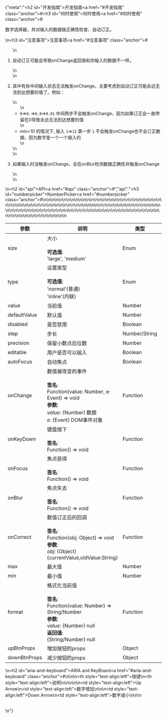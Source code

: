 {"meta":"<h2 id=\"&#x5F00;&#x53D1;&#x6307;&#x5357;\">&#x5F00;&#x53D1;&#x6307;&#x5357;<a href=\"#&#x5F00;&#x53D1;&#x6307;&#x5357;\" class=\"anchor\">#</a></h2><h3 id=\"&#x4F55;&#x65F6;&#x4F7F;&#x7528;\">&#x4F55;&#x65F6;&#x4F7F;&#x7528;<a href=\"#&#x4F55;&#x65F6;&#x4F7F;&#x7528;\" class=\"anchor\">#</a></h3><p>&#x6570;&#x5B57;&#x9009;&#x62E9;&#x5668;&#xFF0C;&#x5E76;&#x5BF9;&#x8F93;&#x5165;&#x7684;&#x6570;&#x636E;&#x505A;&#x6B63;&#x786E;&#x6027;&#x68C0;&#x67E5;&#x3001;&#x81EA;&#x52A8;&#x8BA2;&#x6B63;&#x3002;</p>\n<h3 id=\"&#x6CE8;&#x610F;&#x4E8B;&#x9879;\">&#x6CE8;&#x610F;&#x4E8B;&#x9879;<a href=\"#&#x6CE8;&#x610F;&#x4E8B;&#x9879;\" class=\"anchor\">#</a></h3><ol>\n<li><p>&#x81EA;&#x52A8;&#x8BA2;&#x6B63;&#x53EF;&#x80FD;&#x4F1A;&#x5BFC;&#x81F4;onChange&#x8FD4;&#x56DE;&#x503C;&#x548C;&#x4F60;&#x8F93;&#x5165;&#x7684;&#x6570;&#x636E;&#x4E0D;&#x4E00;&#x6837;&#x3002;</p>\n</li>\n<li><p>&#x5176;&#x4E2D;&#x6709;&#x4E9B;&#x4E2D;&#x95F4;&#x8F93;&#x5165;&#x72B6;&#x6001;&#x65E0;&#x6CD5;&#x89E6;&#x53D1;onChange&#xFF0C;&#x4E3B;&#x8981;&#x8003;&#x8651;&#x5230;&#x81EA;&#x52A8;&#x8BA2;&#x6B63;&#x53EF;&#x80FD;&#x6C38;&#x8FDC;&#x65E0;&#x6CD5;&#x5230;&#x8FBE;&#x60F3;&#x8981;&#x7684;&#x503C;&#x4E86;&#x3002;&#x4F8B;&#x5982;&#xFF1A;</p>\n<ul>\n<li><code>0</code>=&gt;<code>0.</code>=&gt;<code>0.0</code>=&gt;<code>0.01</code>  &#x4E2D;&#x95F4;&#x4E24;&#x6B65;&#x4E0D;&#x4F1A;&#x89E6;&#x53D1;onChange&#xFF0C;&#x56E0;&#x4E3A;&#x5982;&#x679C;&#x8BA2;&#x6B63;&#x4F1A;&#x4E00;&#x76F4;&#x505C;&#x7559;&#x5728;0&#x5BFC;&#x81F4;&#x6C38;&#x8FDC;&#x65E0;&#x6CD5;&#x5230;&#x8FBE;&#x60F3;&#x8981;&#x7684;&#x503C;</li>\n<li>min=10 &#x7684;&#x60C5;&#x51B5;&#x4E0B;, &#x8F93;&#x5165; <code>1</code>=&gt;<code>12</code>  &#x7B2C;&#x4E00;&#x6B65; <code>1</code> &#x4E0D;&#x4F1A;&#x89E6;&#x53D1;onChange&#x4E5F;&#x4E0D;&#x4F1A;&#x8BA2;&#x6B63;&#x6570;&#x636E;&#xFF0C;&#x56E0;&#x4E3A;&#x6570;&#x5B57;&#x662F;&#x4E00;&#x4E2A;&#x4E00;&#x4E2A;&#x8F93;&#x5165;&#x7684;</li>\n</ul>\n</li>\n<li><p>&#x5982;&#x679C;&#x8F93;&#x5165;&#x65F6;&#x6CA1;&#x89E6;&#x53D1;onChange&#xFF0C;&#x4F1A;&#x5728;onBlur&#x68C0;&#x6D4B;&#x6570;&#x636E;&#x6B63;&#x786E;&#x6027;&#x5E76;&#x89E6;&#x53D1;onChange</p>\n</li>\n</ol>\n<h2 id=\"api\">API<a href=\"#api\" class=\"anchor\">#</a></h2>","api":"<h3 id=\"numberpicker\">NumberPicker<a href=\"#numberpicker\" class=\"anchor\">#</a></h3><table>\n<thead>\n<tr>\n<th>&#x53C2;&#x6570;</th>\n<th>&#x8BF4;&#x660E;</th>\n<th>&#x7C7B;&#x578B;</th>\n<th>&#x9ED8;&#x8BA4;&#x503C;</th>\n</tr>\n</thead>\n<tbody>\n<tr>\n<td>size</td>\n<td>&#x5927;&#x5C0F;<br><br><strong>&#x53EF;&#x9009;&#x503C;</strong>:<br>&apos;large&apos;, &apos;medium&apos;</td>\n<td>Enum</td>\n<td>&apos;medium&apos;</td>\n</tr>\n<tr>\n<td>type</td>\n<td>&#x8BBE;&#x7F6E;&#x7C7B;&#x578B;<br><br><strong>&#x53EF;&#x9009;&#x503C;</strong>:<br>&apos;normal&apos;(&#x666E;&#x901A;)<br>&apos;inline&apos;(&#x5185;&#x8054;)</td>\n<td>Enum</td>\n<td>&apos;normal&apos;</td>\n</tr>\n<tr>\n<td>value</td>\n<td>&#x5F53;&#x524D;&#x503C;</td>\n<td>Number</td>\n<td>-</td>\n</tr>\n<tr>\n<td>defaultValue</td>\n<td>&#x9ED8;&#x8BA4;&#x503C;</td>\n<td>Number</td>\n<td>-</td>\n</tr>\n<tr>\n<td>disabled</td>\n<td>&#x662F;&#x5426;&#x7981;&#x7528;</td>\n<td>Boolean</td>\n<td>-</td>\n</tr>\n<tr>\n<td>step</td>\n<td>&#x6B65;&#x957F;</td>\n<td>Number/String</td>\n<td>1</td>\n</tr>\n<tr>\n<td>precision</td>\n<td>&#x4FDD;&#x7559;&#x5C0F;&#x6570;&#x70B9;&#x540E;&#x4F4D;&#x6570;</td>\n<td>Number</td>\n<td>0</td>\n</tr>\n<tr>\n<td>editable</td>\n<td>&#x7528;&#x6237;&#x662F;&#x5426;&#x53EF;&#x4EE5;&#x8F93;&#x5165;</td>\n<td>Boolean</td>\n<td>true</td>\n</tr>\n<tr>\n<td>autoFocus</td>\n<td>&#x81EA;&#x52A8;&#x7126;&#x70B9;</td>\n<td>Boolean</td>\n<td>-</td>\n</tr>\n<tr>\n<td>onChange</td>\n<td>&#x6570;&#x503C;&#x88AB;&#x6539;&#x53D8;&#x7684;&#x4E8B;&#x4EF6;<br><br><strong>&#x7B7E;&#x540D;</strong>:<br>Function(value: Number, e: Event) =&gt; void<br><strong>&#x53C2;&#x6570;</strong>:<br><em>value</em>: {Number} &#x6570;&#x636E;<br>_e_: {Event} DOM&#x4E8B;&#x4EF6;&#x5BF9;&#x8C61;</td>\n<td>Function</td>\n<td>func.noop</td>\n</tr>\n<tr>\n<td>onKeyDown</td>\n<td>&#x952E;&#x76D8;&#x6309;&#x4E0B;<br><br><strong>&#x7B7E;&#x540D;</strong>:<br>Function() =&gt; void</td>\n<td>Function</td>\n<td>func.noop</td>\n</tr>\n<tr>\n<td>onFocus</td>\n<td>&#x7126;&#x70B9;&#x83B7;&#x5F97;<br><br><strong>&#x7B7E;&#x540D;</strong>:<br>Function() =&gt; void</td>\n<td>Function</td>\n<td>-</td>\n</tr>\n<tr>\n<td>onBlur</td>\n<td>&#x7126;&#x70B9;&#x5931;&#x53BB;<br><br><strong>&#x7B7E;&#x540D;</strong>:<br>Function() =&gt; void</td>\n<td>Function</td>\n<td>func.noop</td>\n</tr>\n<tr>\n<td>onCorrect</td>\n<td>&#x6570;&#x503C;&#x8BA2;&#x6B63;&#x540E;&#x7684;&#x56DE;&#x8C03;<br><br><strong>&#x7B7E;&#x540D;</strong>:<br>Function(obj: Object) =&gt; void<br><strong>&#x53C2;&#x6570;</strong>:<br><em>obj</em>: {Object} {currentValue,oldValue:String}</td>\n<td>Function</td>\n<td>func.noop</td>\n</tr>\n<tr>\n<td>max</td>\n<td>&#x6700;&#x5927;&#x503C;</td>\n<td>Number</td>\n<td>Infinity</td>\n</tr>\n<tr>\n<td>min</td>\n<td>&#x6700;&#x5C0F;&#x503C;</td>\n<td>Number</td>\n<td>-Infinity</td>\n</tr>\n<tr>\n<td>format</td>\n<td>&#x683C;&#x5F0F;&#x5316;&#x5F53;&#x524D;&#x503C;<br><br><strong>&#x7B7E;&#x540D;</strong>:<br>Function(value: Number) =&gt; String/Number<br><strong>&#x53C2;&#x6570;</strong>:<br><em>value</em>: {Number} null<br><strong>&#x8FD4;&#x56DE;&#x503C;</strong>:<br>{String/Number} null<br></td>\n<td>Function</td>\n<td>-</td>\n</tr>\n<tr>\n<td>upBtnProps</td>\n<td>&#x589E;&#x52A0;&#x6309;&#x94AE;&#x7684;props</td>\n<td>Object</td>\n<td>-</td>\n</tr>\n<tr>\n<td>downBtnProps</td>\n<td>&#x51CF;&#x5C11;&#x6309;&#x94AE;&#x7684;props</td>\n<td>Object</td>\n<td>-</td>\n</tr>\n</tbody>\n</table>\n<h2 id=\"aria-and-keyboard\">ARIA and KeyBoard<a href=\"#aria-and-keyboard\" class=\"anchor\">#</a></h2><table>\n<thead>\n<tr>\n<th style=\"text-align:left\">&#x6309;&#x952E;</th>\n<th style=\"text-align:left\">&#x8BF4;&#x660E;</th>\n</tr>\n</thead>\n<tbody>\n<tr>\n<td style=\"text-align:left\">Up Arrow</td>\n<td style=\"text-align:left\">&#x6570;&#x5B57;&#x589E;&#x52A0;</td>\n</tr>\n<tr>\n<td style=\"text-align:left\">Down Arrow</td>\n<td style=\"text-align:left\">&#x6570;&#x5B57;&#x51CF;&#x5C0F;</td>\n</tr>\n</tbody>\n</table>\n"}